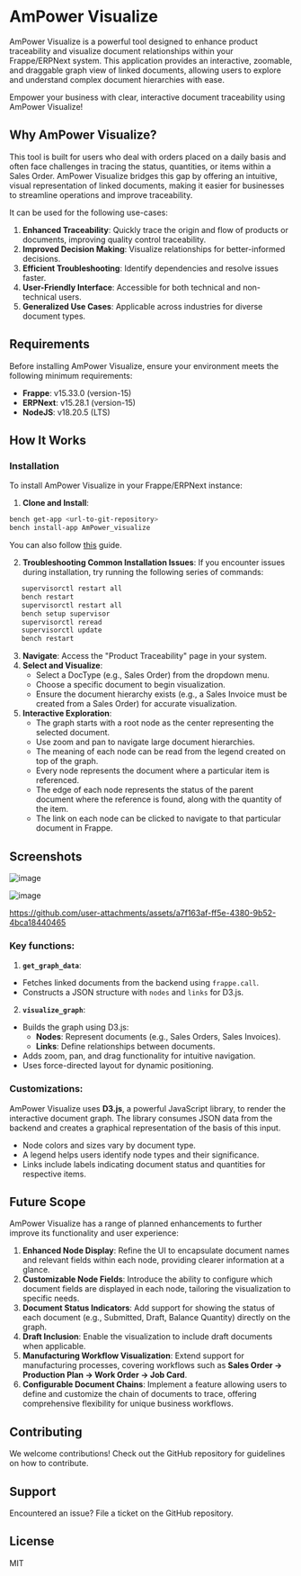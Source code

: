# AmPower Visualize

AmPower Visualize is a powerful tool designed to enhance product traceability and visualize document relationships within your Frappe/ERPNext system. This application provides an interactive, zoomable, and draggable graph view of linked documents, allowing users to explore and understand complex document hierarchies with ease.

Empower your business with clear, interactive document traceability using AmPower Visualize!

## Why AmPower Visualize?

This tool is built for users who deal with orders placed on a daily basis and often face challenges in tracing the status, quantities, or items within a Sales Order. AmPower Visualize bridges this gap by offering an intuitive, visual representation of linked documents, making it easier for businesses to streamline operations and improve traceability.

It can be used for the following use-cases:

1. **Enhanced Traceability**: Quickly trace the origin and flow of products or documents, improving quality control traceability.
2. **Improved Decision Making**: Visualize relationships for better-informed decisions.
3. **Efficient Troubleshooting**: Identify dependencies and resolve issues faster.
4. **User-Friendly Interface**: Accessible for both technical and non-technical users.
5. **Generalized Use Cases**: Applicable across industries for diverse document types.

## Requirements

Before installing AmPower Visualize, ensure your environment meets the following minimum requirements:
- **Frappe**: v15.33.0 (version-15)
- **ERPNext**: v15.28.1 (version-15)
- **NodeJS**: v18.20.5 (LTS)

## How It Works

### Installation

To install AmPower Visualize in your Frappe/ERPNext instance:

1. **Clone and Install**:
```bash
bench get-app <url-to-git-repository>
bench install-app AmPower_visualize
```
You can also follow [this](https://discuss.frappe.io/t/install-custom-app-from-github/23458) guide.

2. **Troubleshooting Common Installation Issues**:
If you encounter issues during installation, try running the following series of commands:
```bash
   supervisorctl restart all
   bench restart
   supervisorctl restart all
   bench setup supervisor
   supervisorctl reread
   supervisorctl update
   bench restart
```
3. **Navigate**: Access the "Product Traceability" page in your system.
4. **Select and Visualize**:
    - Select a DocType (e.g., Sales Order) from the dropdown menu.
    - Choose a specific document to begin visualization.
    - Ensure the document hierarchy exists (e.g., a Sales Invoice must be created from a Sales Order) for accurate visualization.
5. **Interactive Exploration**:
    - The graph starts with a root node as the center representing the selected document.
    - Use zoom and pan to navigate large document hierarchies.
    - The meaning of each node can be read from the legend created on top of the graph.
    - Every node represents the document where a particular item is referenced.
    - The edge of each node represents the status of the parent document where the reference is found, along with the quantity of the item.
    - The link on each node can be clicked to navigate to that particular document in Frappe.

## Screenshots
![image](https://github.com/user-attachments/assets/a57cfc80-6bba-4ad0-b365-a39ec368df01)

![image](https://github.com/user-attachments/assets/db3e5e41-9bb2-4b27-aba2-9e13edc66873)

https://github.com/user-attachments/assets/a7f163af-ff5e-4380-9b52-4bca18440465

### Key functions:
1. **`get_graph_data`**:
- Fetches linked documents from the backend using `frappe.call`.
- Constructs a JSON structure with `nodes` and `links` for D3.js.

2. **`visualize_graph`**:
- Builds the graph using D3.js:
  - **Nodes**: Represent documents (e.g., Sales Orders, Sales Invoices).
  - **Links**: Define relationships between documents.
- Adds zoom, pan, and drag functionality for intuitive navigation.
- Uses force-directed layout for dynamic positioning.

### Customizations:

AmPower Visualize uses **D3.js**, a powerful JavaScript library, to render the interactive document graph. The library consumes JSON data from the backend and creates a graphical representation of the basis of this input.

- Node colors and sizes vary by document type.
- A legend helps users identify node types and their significance.
- Links include labels indicating document status and quantities for respective items.

## Future Scope

AmPower Visualize has a range of planned enhancements to further improve its functionality and user experience:

1. **Enhanced Node Display**: Refine the UI to encapsulate document names and relevant fields within each node, providing clearer information at a glance.
2. **Customizable Node Fields**: Introduce the ability to configure which document fields are displayed in each node, tailoring the visualization to specific needs.
3. **Document Status Indicators**: Add support for showing the status of each document (e.g., Submitted, Draft, Balance Quantity) directly on the graph.
4. **Draft Inclusion**: Enable the visualization to include draft documents when applicable.
5. **Manufacturing Workflow Visualization**: Extend support for manufacturing processes, covering workflows such as **Sales Order → Production Plan → Work Order → Job Card**.
6. **Configurable Document Chains**: Implement a feature allowing users to define and customize the chain of documents to trace, offering comprehensive flexibility for unique business workflows.

## Contributing

We welcome contributions! Check out the GitHub repository for guidelines on how to contribute.

## Support

Encountered an issue? File a ticket on the GitHub repository.

## License

MIT

